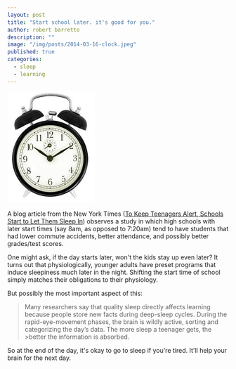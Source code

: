 ```yaml
---
layout: post
title: "Start school later. it's good for you."
author: robert barretto
description: ""
image: "/img/posts/2014-03-16-clock.jpeg"
published: true
categories: 
  - sleep
  - learning
---
```


![Set your alarm later](/img/posts/2014-03-16-clock.jpeg)

A blog article from the New York Times ([To Keep Teenagers Alert, Schools Start to Let Them Sleep In](http://well.blogs.nytimes.com/2014/03/13/to-keep-teenagers-alert-schools-let-them-sleep-in/)) observes a study in which high schools with later start times (say 8am, as opposed to 7:20am) tend to have students that had lower commute accidents, better attendance, and possibly better grades/test scores.

One might ask, if the day starts later, won't the kids stay up even later? It turns out that physiologically, younger adults have preset programs that induce sleepiness much later in the night. Shifting the start time of school simply matches their obligations to their physiology. 

But possibly the most important aspect of this:
>Many researchers say that quality sleep directly affects learning because people store new facts during deep-sleep cycles. During the rapid-eye-movement phases, the brain is wildly active, sorting and categorizing the day’s data. The more sleep a teenager gets, the >better the information is absorbed.

So at the end of the day, it's okay to go to sleep if you're tired. It'll help your brain for the next day.